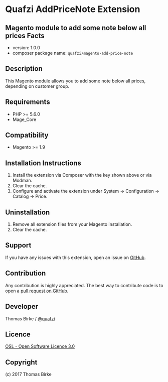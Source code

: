 Quafzi AddPriceNote Extension
=====================
Magento module to add some note below all prices
Facts
-----
- version: 1.0.0
- composer package name: `quafzi/magento-add-price-note`

Description
-----------
This Magento module allows you to add some note below all prices, depending on customer group.

Requirements
------------
- PHP >= 5.6.0
- Mage_Core

Compatibility
-------------
- Magento >= 1.9

Installation Instructions
-------------------------
1. Install the extension via Composer with the key shown above or via Modman.
2. Clear the cache.
3. Configure and activate the extension under System → Configuration → Catalog → Price.

Uninstallation
--------------
1. Remove all extension files from your Magento installation.
2. Clear the cache.

Support
-------
If you have any issues with this extension, open an issue on [GitHub](https://github.com/quafzi/magento-add-price-note/issues).

Contribution
------------
Any contribution is highly appreciated. The best way to contribute code is to open a [pull request on GitHub](https://help.github.com/articles/using-pull-requests).

Developer
---------

Thomas Birke / [@quafzi](https://twitter.com/quafzi)

Licence
-------
[OSL - Open Software Licence 3.0](http://opensource.org/licenses/osl-3.0.php)

Copyright
---------
(c) 2017 Thomas Birke

